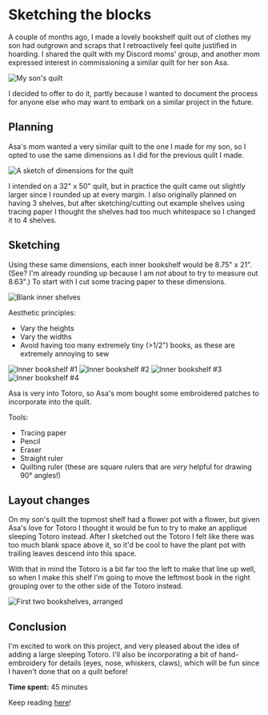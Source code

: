 <h1>Sketching the blocks</h1>

A couple of months ago, I made a lovely bookshelf quilt out of clothes my son had outgrown and scraps that I retroactively feel quite justified in hoarding. I shared the quilt with my Discord moms' group, and another mom expressed interest in commissioning a similar quilt for her son Asa.

![My son's quilt](/images/previousquilt.jpg)

I decided to offer to do it, partly because I wanted to document the process for anyone else who may want to embark on a similar project in the future.

<h2>Planning</h2>

Asa's mom wanted a very similar quilt to the one I made for my son, so I opted to use the same dimensions as I did for the previous quilt I made.

![A sketch of dimensions for the quilt](/images/planning.jpg)

I intended on a 32" x 50" quilt, but in practice the quilt came out slightly larger since I rounded up at every margin. I also originally planned on having 3 shelves, but after sketching/cutting out example shelves using tracing paper I thought the shelves had too much whitespace so I changed it to 4 shelves.

<h2>Sketching</h2>

Using these same dimensions, each inner bookshelf would be 8.75" x 21". (See? I'm already rounding up because I am *not* about to try to measure out 8.63".) To start with I cut some tracing paper to these dimensions.

![Blank inner shelves](/images/blank.jpg)

Aesthetic principles:
- Vary the heights
- Vary the widths
- Avoid having too many extremely tiny (>1/2") books, as these are extremely annoying to sew

![Inner bookshelf #1](/images/one.jpg) ![Inner bookshelf #2](/images/two.jpg)
![Inner bookshelf #3](/images/three.jpg) ![Inner bookshelf #4](/images/four.jpg)

Asa is very into Totoro, so Asa's mom bought some embroidered patches to incorporate into the quilt.

Tools:
- Tracing paper
- Pencil
- Eraser
- Straight ruler
- Quilting ruler (these are square rulers that are *very* helpful for drawing 90° angles!)

<h2>Layout changes</h2>

On my son's quilt the topmost shelf had a flower pot with a flower, but given Asa's love for Totoro I thought it would be fun to try to make an appliqué sleeping Totoro instead. After I sketched out the Totoro I felt like there was too much blank space above it, so it'd be cool to have the plant pot with trailing leaves descend into this space.

With that in mind the Totoro is a bit far too the left to make that line up well, so when I make this shelf I'm going to move the leftmost book in the right grouping over to the other side of the Totoro instead.

![First two bookshelves, arranged](/images/firsttwo.jpg)

<h2>Conclusion</h2>

I'm excited to work on this project, and very pleased about the idea of adding a large sleeping Totoro. I'll also be incorporating a bit of hand-embroidery for details (eyes, nose, whiskers, claws), which will be fun since I haven't done that on a quilt before!

**Time spent:** 45 minutes

Keep reading [here](/general.md)!
